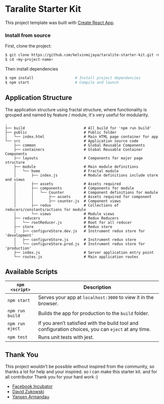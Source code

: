 # Taralite Starter Kit

This project template was built with [Create React App](https://github.com/facebookincubator/create-react-app).

### Install from source

First, clone the project:

```bash
$ git clone https://github.com/kelvinmijaya/taralite-starter-kit.git <my-project-name>
$ cd <my-project-name>
```

Then install dependencies

```bash
$ npm install                   # Install project dependencies
$ npm start                     # Compile and launch
```

## Application Structure

The application structure using fractal structure, where functionality is grouped and named by feature / module, it's very useful for modularity.
```
.
├── build                           # All build for 'npm run build'
├── public                          # Public folder
│   └── index.html                  # Main HTML page container for app
└── src                             # Application source code
    ├── common                      # Global Reusable Components
    ├── containers                  # Global Reusable Container Components
    ├── layouts                     # Components for major page structure
    ├── module                      # Main module definitions
    │   └── home                    # Fractal module
    │       ├── index.js            # Module definitions include store and views
    │       ├── assets              # Assets required
    │       ├── components          # Components for module
    │       │   └── Counter         # Component definitions for module
    │       │       ├── assets      # Assets required for component
    │       │       ├── counter.js  # Component views
    │       ├── redux               # Collections of reducers/constants/actions for module
    │       └── views               # Module views
    ├── reducers                    # Redux Reducers
    │   └── rootReducer.js          # Root for all reducer
    ├── store                       # Redux store
    │   ├── configureStore.dev.js   # Instrument redux store for 'development'
    │   ├── configureStore.js       # Instrument redux store
    │   └── configureStore.prod.js  # Instrument redux store for 'production'
    ├── index.js                    # Server application entry point
    └── routes.js                   # Main application routes
```

## Available Scripts

|`npm <script>`|Description|
|------------------|-----------|
|`npm start`|Serves your app at `localhost:3000` to view it in the browser.|
|`npm run build`|Builds the app for production to the `build` folder.|
|`npm run eject`|If you aren’t satisfied with the build tool and configuration choices, you can `eject` at any time.|
|`npm test`|Runs unit tests with jest.|


## Thank You

This project wouldn't be possible without inspired from the community, so thanks a lot for help and your inspired. so i can make this starter kit. and for all contributor Thank you for your hard work :)

* [Facebook Incubator](https://github.com/facebookincubator/create-react-app)
* [David Zukowski](https://github.com/davezuko)
* [Yansen Armandau](https://github.com/yansenarmandau)



